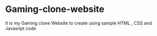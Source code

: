 # Gaming-clone-website
It is my Gaming clone Website to create using sample HTML , CSS and Javasript code
